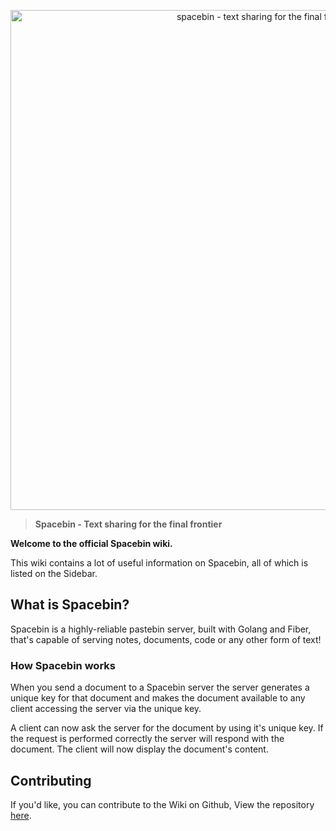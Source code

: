 <p align="center">
  <img
    width="800"
    src="https://github.com/spacebin-org/wiki/blob/master/assets/spacebin-text-logo/github-banner.png?raw=true"
    alt="spacebin - text sharing for the final frontier"
  />
</p>

> **Spacebin - Text sharing for the final frontier**

**Welcome to the official Spacebin wiki.**

This wiki contains a lot of useful information on Spacebin, all of which is listed on the Sidebar.

## What is Spacebin?

Spacebin is a highly-reliable pastebin server, built with Golang and Fiber, that's capable of serving notes, documents, code or any other form of text!

### How Spacebin works

When you send a document to a Spacebin server the server generates a unique key for that document and makes the document available to any client accessing the server via the unique key.

A client can now ask the server for the document by using it's unique key. If the request is performed correctly the server will respond with the document. The client will now display the document's content.

## Contributing

If you'd like, you can contribute to the Wiki on Github, View the repository [here](https://github.com/spacebin-org/wiki).
